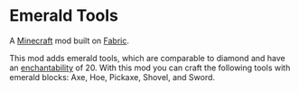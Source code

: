 # Emerald Tools

A [Minecraft](minecraft.net) mod built on [Fabric](fabricmc.net).

This mod adds emerald tools, which are comparable to diamond and have an [enchantability](https://minecraft.gamepedia.com/Enchanting/Mechanics#Enchantability) of 20. With this mod you can craft the following tools with emerald blocks: Axe, Hoe, Pickaxe, Shovel, and Sword.
